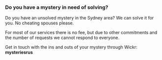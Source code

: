 ### Do you have a mystery in need of solving?

Do you have an unsolved mystery in the Sydney area? We can solve it for you. No cheating spouses please. 

For most of our services there is no fee, but due to other commitments and the number of requests we cannot respond to everyone.

Get in touch with the ins and outs of your mystery through Wickr: **mysteriesrus**
